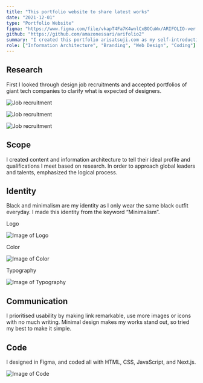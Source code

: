 ```yaml
---
title: "This portfolio website to share latest works"
date: "2021-12-01"
type: "Portfolio Website"
figma: "https://www.figma.com/file/vkapT4Fa7K4wnlCxBOCuWx/ARIFOLIO-ver.2?node-id=403%3A432"
github: "https://github.com/amazonessari/arifolio2"
summary: "I created this portfolio arisatsuji.com as my self-introduction in order to connect with global leaders and talents. In this project I do everything from making contents to coding my design. This is also to experiment new design and technologies."
role: ["Information Architecture", "Branding", "Web Design", "Coding"]
---
```


## Research
First I looked through design job recruitments and accepted portfolios of giant tech companies to clarify what is expected of designers. 

![Job recruitment](/arifolio2/research_1.png)

![Job recruitment](/arifolio2/research_2.png)

![Job recruitment](/arifolio2/research_3.png)



## Scope
I created content and information architecture to tell their ideal profile and qualifications I meet based on research.
In order to approach global leaders and talents, emphasized the logical process.



## Identity
Black and minimalism are my identity as I only wear the same black outfit everyday. I made this identity from the keyword “Minimalism”.

Logo

![Image of Logo](/arifolio2/1.svg)


Color

![Image of Color](/arifolio2/2.svg)


Typography

![Image of Typography](/arifolio2/3.svg)



## Communication
I prioritised usability by making link remarkable, use more images or icons with no much writing. Minimal design makes my works stand out, so tried my best to make it simple.



## Code
I designed in Figma, and coded all with HTML, CSS, JavaScript, and Next.js.

![Image of Code](/arifolio2/code.png)